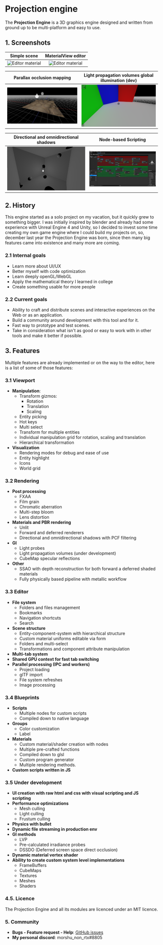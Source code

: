 # Projection engine

The **Projection Engine** is a 3D graphics engine designed and written from ground up to be multi-platform and easy to use.

## 1. Screenshots

|                                                  Simple scene                                                  |                                                  MaterialView editor                                                   |
|:--------------------------------------------------------------------------------------------------------------:|:------------------------------------------------------------------------------------------------------------------:|
| <img src="https://github.com/projection-engine/.github/blob/main/SCENE 2.png?raw=true" alt="Editor material"/> | <img src="https://github.com/projection-engine/.github/blob/main/MaterialView v2.png?raw=true" alt="Editor material"/> |

|                                    Parallax occlusion mapping                               |                            Light propagation volumes global illumination (dev)                             |
|:--------------------------------------------------------------------------------------------------------------:|:----------------------------------------------------------------------------------------------------------:|
|  <img src="https://github.com/projection-engine/.github/blob/main/True parallax.png?raw=true"  title="Parallax occlusion mapping" alt="demo"/> | <img src="https://github.com/projection-engine/.github/blob/main/EEE.png?raw=true" alt="Editor material"/> |

|                                    Directional and omnidirectional shadows                                     |                            Node-based Scripting                        |
|:--------------------------------------------------------------------------------------------------------------:|:----------------------------------------------------------------------------------------------------------:|
| <img src="https://github.com/projection-engine/.github/blob/main/OMNI.png?raw=true" alt="Editor material"/> | <img src="https://github.com/projection-engine/.github/blob/main/scripting.png?raw=true" alt="Editor material"/> |

## 2. History

This engine started as a solo project on my vacation, but it quickly grew to something bigger. I was initially inspired by blender and already
had some experience with Unreal Engine 4 and Unity, so I decided to invest some time creating my own game engine where I could build my projects on, so, december
last year the Projection Engine was born, since then many big features came into existence and many more are coming.

### 2.1 Internal goals
- Learn more about UI/UX
- Better myself with code optimization
- Learn deeply openGL/WebGL
- Apply the mathematical theory I learned in college
- Create something usable for more people

### 2.2 Current goals
- Ability to craft and distribute scenes and interactive experiences on the Web or as an application.
- Build a community around development with this tool and for it.
- Fast way to prototype and test scenes.
- Take in consideration what isn't as good or easy to work with in other tools and make it better if possible.


## 3. Features

Multiple features are already implemented or on the way to the editor, here is a list of some of those features:

### 3.1 Viewport

- **Manipulation**:
    - Transform gizmos:
        - Rotation
        - Translation
        - Scaling
    - Entity picking
    - Hot keys
    - Multi select
    - Transform for multiple entities
    - Individual manipulation grid for rotation, scaling and translation
    - Hierarchical transformation
- **Visualization**
    - Rendering modes for debug and ease of use
    - Entity highlight
    - Icons
    - World grid

### 3.2 Rendering
- **Post processing**
    - FXAA
    - Film grain
    - Chromatic aberration
    - Multi-step bloom
    - Lens distortion
- **Materials and PBR rendering**
    - Unlit
    - Forward and deferred renderers
    - Directional and omnidirectional shadows with PCF filtering
- **GI**
    - Light probes
    - Light propagation volumes (under development)
    - CubeMap specular reflections
- **Other**
    - SSAO with depth reconstruction for both forward a deferred shaded materials
    - Fully physically based pipeline with metallic workflow

### 3.3 Editor
- **File system**
    - Folders and files management
    - Bookmarks
    - Navigation shortcuts
    - Search
- **Scene structure**
    - Entity-component-system with hierarchical structure
    - Custom material uniforms editable via form
    - Folders and multi-select
    - Transformations and component attribute manipulation
- **Multi-tab system**
- **Shared GPU context for fast tab switching**
- **Parallel processing (IPC and workers)**
    - Project loading
    - glTF import
    - File system refreshes
    - Image processing

### 3.4 Blueprints
- **Scripts**
    - Multiple nodes for custom scripts
    - Compiled down to native language
- **Groups**
    - Color customization
    - Label
- **Materials**
    - Custom material/shader creation with nodes
    - Multiple pre-crafted functions
    - Compiled down to glsl
    - Custom program generator
    - Multiple rendering methods.
- **Custom scripts written in JS**

### 3.5 Under development
- **UI creation with raw html and css with visual scripting and JS scripting**
- **Performance optimizations**
  - Mesh culling
  - Light culling
  - Frustum culling
- **Physics with bullet**
- **Dynamic file streaming in production env**
- **GI methods**
  - LVP 
  - Pre-calculated irradiance probes
  - DSSDO (Deferred screen space direct occlusion)
- **Dynamic material vertex shader**
- **Ability to create custom system level implementations**
  - FrameBuffers
  - CubeMaps
  - Textures
  - Meshes
  - Shaders
  
### 4.5. Licence
The Projection Engine and all its modules are licenced under an MIT licence.

### 5. Community
- **Bugs - Feature request - Help**: [GitHub issues](https://github.com/projection-engine/editor/issues)
- **My personal discord**: morshu_non_rtx#8805




